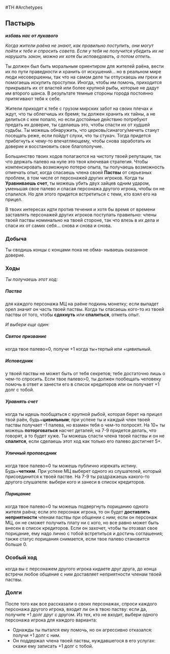 #TH #Archetypes 

## Пастырь
***избавь нас от лукавого***

*Когда жители раёна не знают, как правильно поступить, они могут пойти к тебе и спросить совета. Если у тебя не получится убедить их не нарушать закон, можно их хотя бы исповедовать, а потом отпеть.*

Ты должен был быть моральным ориентиром для жителей раёна, вести их по пути праведности и хранить от искушений... но в реальном мире люди несовершенны, так что на самом деле ты отпускаешь им грехи и помогаешь искупить проступки. Иногда, чтобы им помочь, приходится прикрывать их от властей или более крупной рыбы, которые не дадут им второго шанса. В результате темные стороны города постоянно притягивают тебя к себе.

Жители приходят к тебе с грузом мирских забот на своих плечах и ждут, что ты облегчишь их бремя; ты должен хранить их тайны, а не делиться с кем попало, но если достойные действию потребуют предать их доверие, ты сделаешь это, чтобы спасти их от худшей судьбы. Ты можешь обнаружить, что церковь/синагогу/мечеть станут посещать реже, если пойдут слухи, что ты стукач. Тогда придется прибегнуть к чему-то впечатляющему, чтобы снова заработать их доверие и восстановить свое благополучие.

Большинство твоих ходов полагаются на чистоту твоей репутации, так что держать палево на нуле это твоя ключевая стратегия. Чтобы компенсировать возможную потерю опыта, ты получаешь возможность отмечать опыт, когда спасаешь члена своей **Паствы** от серьезных проблем, в том числе от персонажей других игроков. Когда ты **Уравниваешь счет**, ты можешь убить двух зайцев одним ударом, уменьшая свое палево и спасая персонажа другого игрока, чтобы он не спалился. Но для этого придется встретиться с теми, кто взял его на прицел.

В твоих интересах идти против течения и хотя бы время от времени заставлять персонажей других игроков поступать правильно: члены твоей паствы номинально на твоей стороне, так что влезь в их дела и спаси их от самих себя... снова и снова и снова.

### Добыча
Ты сводишь концы с концами пока не обма- нываешь оказанное доверие.

### Ходы
*Ты получаешь этот ход:* 
##### Паства
для каждого персонажа МЦ на раёне подкинь монетку; если выпадет орел значит он часть твоей паствы. Когда ты спасаешь кого-то из твоей паствы от того, чтобы **сдохнуть** или **спалиться**, отметь опыт.

*И выбери еще один:* 

##### Святое призвание
когда твое палево=0, получи +1 когда ты+тертый или +цивильный. 

##### Исповедник
у твоей паствы не может быть от тебя секретов; тебе достаточно лишь о чем-то спросить. Если твое палево>0, ты должен пообещать человеку помочь в ответ и занести его в список кредиторов или он получает +1 долг с тобой.

##### Уравнять счет
когда ты идешь пообщаться с крупной рыбой, которая берет на прицел твой раён, будь+**цивильным**; при успехе ты и каждый член твоей паствы получает -1 палева, но взамен тебя о чем-то попросят. На 10+ ты можешь **поторговаться** насчет деталей; на 7-9 придется делать, что говорят, а то будет хуже.
Ты можешь спасти члена твоей паствы и он не **спалится**, если сделаешь этот ход как только его палево достигнет 5+. 

##### Уличный проповедник
когда твое палево=0 ты можешь публично изрекать истину.
Будь+**четким**. При успехе МЦ выберет одного из слушателей, который присоединится к твоей пастве. На 7-9 ты раздражаешь какого-то другого слушателя: выбери кого и занеси в список кредиторов. 

##### Порицание
когда твое палево=0 ты можешь подвергнуть порицанию одного жителя раёна; если это персонаж игрока, то он будет **доставлять неприятности** членам паствы при общении с ним; если он персонаж МЦ, он не сможет получить плату ни с кого, но все равно может быть внесен в список кредиторов. Если он захочет, чтобы ты отозвал свое порицание, ему надо лично с тобой встретиться и достичь соглашения; также статус порицания снимается, если твое палево становится больше 0.

### Особый ход
когда вы с персонажем другого игрока кидаете друг друга, до конца встречи любое общение с ним доставляет неприятности членам твоей паствы.

### Долги
После того как все рассказали о своих персонажах, спроси каждого персонажа другого игрока, входит ли он в твою паству: если да, получите +1 долг друг с другом. Из тех, кто не входит, выбери одного персонажа игрока для каждого варианта:
- Однажды ты пытался ему помочь, но он агрессивно отказался: получи +1 долг с ним. 
- Он поддержал члена твоей паствы, нуждавшегося в его услугах: скажи ему записать +1 долг с тобой.